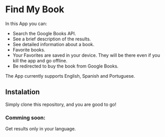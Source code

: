 # Find My Book

In this App you can:
  - Search the Google Books API.
  - See a brief description of the results.
  - See detailed information about a book.
  - Favorite books.
  - Your Favorites are saved in your device. They will be there even if you kill the app and go offline.
  - Be redirected to buy the book from Google Books.

The App currently supports English, Spanish and Portuguese.

## Instalation

Simply clone this repository, and you are good to go!

### Comming soon:
Get results only in your language.

